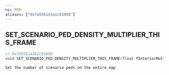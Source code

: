```yaml
---
ns: PED
aliases: ["0x7a556143a1c03898"]
---
```

## SET_SCENARIO_PED_DENSITY_MULTIPLIER_THIS_FRAME

```c
// 0x7A556143A1C03898
void SET_SCENARIO_PED_DENSITY_MULTIPLIER_THIS_FRAME(float fInteriorMult, float fExteriorMult);
```

```
Set the number of scenario peds on the entire map
```
